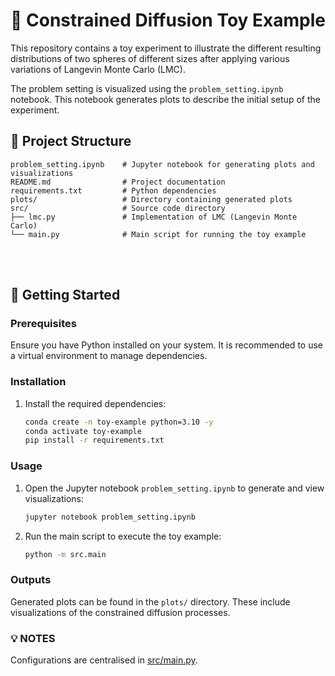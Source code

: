 # 🎯 Constrained Diffusion Toy Example 

This repository contains a toy experiment to illustrate the different resulting distributions of two spheres of different sizes after applying various variations of Langevin Monte Carlo (LMC).

The problem setting is visualized using the `problem_setting.ipynb` notebook. This notebook generates plots to describe the initial setup of the experiment.


## 📂 Project Structure

```
problem_setting.ipynb    # Jupyter notebook for generating plots and visualizations
README.md                # Project documentation
requirements.txt         # Python dependencies
plots/                   # Directory containing generated plots
src/                     # Source code directory
├── lmc.py               # Implementation of LMC (Langevin Monte Carlo)
└── main.py              # Main script for running the toy example
```

</br>
</br>

## 🚀 Getting Started

### Prerequisites

Ensure you have Python installed on your system. It is recommended to use a virtual environment to manage dependencies.


### Installation

1. Install the required dependencies:
    ```bash
    conda create -n toy-example python=3.10 -y
    conda activate toy-example
    pip install -r requirements.txt
    ```


### Usage

1. Open the Jupyter notebook `problem_setting.ipynb` to generate and view visualizations:
   ```bash
   jupyter notebook problem_setting.ipynb
   ```

2. Run the main script to execute the toy example:
   ```bash
   python -m src.main
   ```


### Outputs

Generated plots can be found in the `plots/` directory. These include visualizations of the constrained diffusion processes.


### 💡 NOTES

Configurations are centralised in [src/main.py](src/main.py).